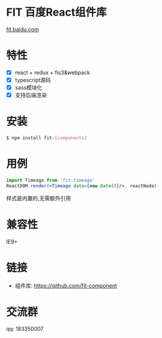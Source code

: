 # FIT 百度React组件库

[fit.baidu.com](http://fit.baidu.com) 

# 特性

- [x] react + redux + fis3&webpack
- [x] typescript源码
- [x] sass模块化
- [x] 支持后端渲染

# 安装

````bash
$ npm install fit-[components]
````

# 用例

````jsx
import Timeago from 'fit-timeago'
ReactDOM.render(<Timeago date={new Date()}/>, reactNode)
````

样式是内置的,无需额外引用

# 兼容性

IE9+

# 链接

- 组件库: https://github.com/fit-component

# 交流群

qq: 183350007